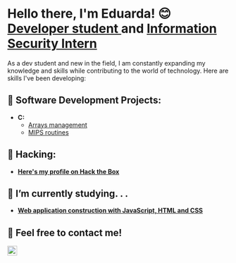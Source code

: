 <h1>Hello there, I'm Eduarda! 😊 <br/><a href="https://github.com/dud4rech">Developer student </a> and <a href="https://www.linkedin.com/in/eduarda-s-rech-6916aa231/">Information Security Intern</a></h1>
  
As a dev student and new in the field, I am constantly expanding my knowledge and skills while contributing to the world of technology.
Here are skills I've been developing:

<h2>📍 Software Development Projects:</h2>

- <b>C:</b>
  - [Arrays management](https://github.com/dud4rech/arrays-management)
  - [MIPS routines](https://github.com/dud4rech/mips_routines)

<h2>📍 Hacking:</h2>

- <b>[Here's my profile on Hack the Box](https://app.hackthebox.com/profile/1517238)</b>
  
<h2>📍 I’m currently studying. . .</h2>

- <b>[Web application construction with JavaScript, HTML and CSS](https://www.udemy.com/course/curso-web/)</b>

<h2>📍 Feel free to contact me!</h2>

[<img align="left" alt="Eduarda S. Rech | LinkedIn" width="22px" src="https://cdn.jsdelivr.net/npm/simple-icons@v3/icons/linkedin.svg" />][linkedin]

[linkedin]: https://www.linkedin.com/in/eduarda-s-rech-6916aa231/

<!--
**dud4rech/dud4rech** is a ✨ _special_ ✨ repository because its `README.md` (this file) appears on your GitHub profile.

Here are some ideas to get you started:

- 🔭 I’m currently working on ...
- 🌱 I’m currently learning ...
- 👯 I’m looking to collaborate on ...
- 🤔 I’m looking for help with ...
- 💬 Ask me about ...
- 📫 How to reach me: ...
- 😄 Pronouns: ...
- ⚡ Fun fact: ...
-->

